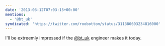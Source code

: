 ```yaml
---
date: '2013-03-12T07:03:15+00:00'
mentions:
  - '@bt_uk'
syndicated: 'https://twitter.com/roobottom/status/311380603234816000'
---
```

I'll be extreemly impressed if the [@bt_uk](https://twitter.com/@bt_uk) engineer makes it today.
